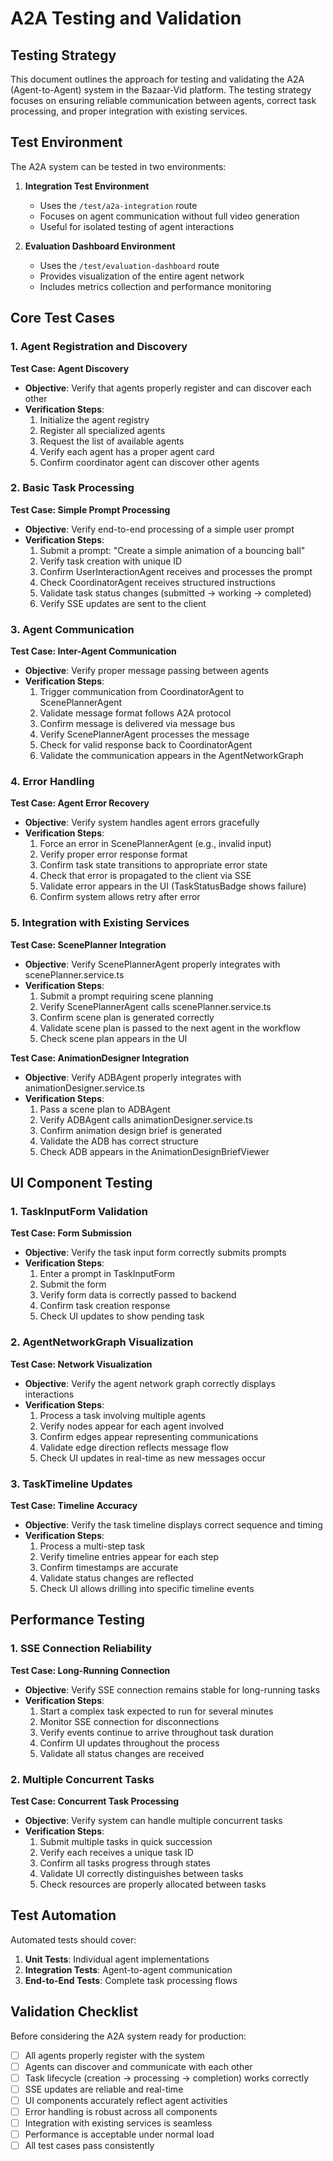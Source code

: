 # A2A Testing and Validation

## Testing Strategy

This document outlines the approach for testing and validating the A2A (Agent-to-Agent) system in the Bazaar-Vid platform. The testing strategy focuses on ensuring reliable communication between agents, correct task processing, and proper integration with existing services.

## Test Environment

The A2A system can be tested in two environments:

1. **Integration Test Environment**
   - Uses the `/test/a2a-integration` route
   - Focuses on agent communication without full video generation
   - Useful for isolated testing of agent interactions

2. **Evaluation Dashboard Environment**
   - Uses the `/test/evaluation-dashboard` route
   - Provides visualization of the entire agent network
   - Includes metrics collection and performance monitoring

## Core Test Cases

### 1. Agent Registration and Discovery

**Test Case: Agent Discovery**
- **Objective**: Verify that agents properly register and can discover each other
- **Verification Steps**:
  1. Initialize the agent registry
  2. Register all specialized agents
  3. Request the list of available agents
  4. Verify each agent has a proper agent card
  5. Confirm coordinator agent can discover other agents

### 2. Basic Task Processing

**Test Case: Simple Prompt Processing**
- **Objective**: Verify end-to-end processing of a simple user prompt
- **Verification Steps**:
  1. Submit a prompt: "Create a simple animation of a bouncing ball"
  2. Verify task creation with unique ID
  3. Confirm UserInteractionAgent receives and processes the prompt
  4. Check CoordinatorAgent receives structured instructions
  5. Validate task status changes (submitted → working → completed)
  6. Verify SSE updates are sent to the client

### 3. Agent Communication

**Test Case: Inter-Agent Communication**
- **Objective**: Verify proper message passing between agents
- **Verification Steps**:
  1. Trigger communication from CoordinatorAgent to ScenePlannerAgent
  2. Validate message format follows A2A protocol
  3. Confirm message is delivered via message bus
  4. Verify ScenePlannerAgent processes the message
  5. Check for valid response back to CoordinatorAgent
  6. Validate the communication appears in the AgentNetworkGraph

### 4. Error Handling

**Test Case: Agent Error Recovery**
- **Objective**: Verify system handles agent errors gracefully
- **Verification Steps**:
  1. Force an error in ScenePlannerAgent (e.g., invalid input)
  2. Verify proper error response format
  3. Confirm task state transitions to appropriate error state
  4. Check that error is propagated to the client via SSE
  5. Validate error appears in the UI (TaskStatusBadge shows failure)
  6. Confirm system allows retry after error

### 5. Integration with Existing Services

**Test Case: ScenePlanner Integration**
- **Objective**: Verify ScenePlannerAgent properly integrates with scenePlanner.service.ts
- **Verification Steps**:
  1. Submit a prompt requiring scene planning
  2. Verify ScenePlannerAgent calls scenePlanner.service.ts
  3. Confirm scene plan is generated correctly
  4. Validate scene plan is passed to the next agent in the workflow
  5. Check scene plan appears in the UI

**Test Case: AnimationDesigner Integration**
- **Objective**: Verify ADBAgent properly integrates with animationDesigner.service.ts
- **Verification Steps**:
  1. Pass a scene plan to ADBAgent
  2. Verify ADBAgent calls animationDesigner.service.ts
  3. Confirm animation design brief is generated
  4. Validate the ADB has correct structure
  5. Check ADB appears in the AnimationDesignBriefViewer

## UI Component Testing

### 1. TaskInputForm Validation

**Test Case: Form Submission**
- **Objective**: Verify the task input form correctly submits prompts
- **Verification Steps**:
  1. Enter a prompt in TaskInputForm
  2. Submit the form
  3. Verify form data is correctly passed to backend
  4. Confirm task creation response
  5. Check UI updates to show pending task

### 2. AgentNetworkGraph Visualization

**Test Case: Network Visualization**
- **Objective**: Verify the agent network graph correctly displays interactions
- **Verification Steps**:
  1. Process a task involving multiple agents
  2. Verify nodes appear for each agent involved
  3. Confirm edges appear representing communications
  4. Validate edge direction reflects message flow
  5. Check UI updates in real-time as new messages occur

### 3. TaskTimeline Updates

**Test Case: Timeline Accuracy**
- **Objective**: Verify the task timeline displays correct sequence and timing
- **Verification Steps**:
  1. Process a multi-step task
  2. Verify timeline entries appear for each step
  3. Confirm timestamps are accurate
  4. Validate status changes are reflected
  5. Check UI allows drilling into specific timeline events

## Performance Testing

### 1. SSE Connection Reliability

**Test Case: Long-Running Connection**
- **Objective**: Verify SSE connection remains stable for long-running tasks
- **Verification Steps**:
  1. Start a complex task expected to run for several minutes
  2. Monitor SSE connection for disconnections
  3. Verify events continue to arrive throughout task duration
  4. Confirm UI updates throughout the process
  5. Validate all status changes are received

### 2. Multiple Concurrent Tasks

**Test Case: Concurrent Task Processing**
- **Objective**: Verify system can handle multiple concurrent tasks
- **Verification Steps**:
  1. Submit multiple tasks in quick succession
  2. Verify each receives a unique task ID
  3. Confirm all tasks progress through states
  4. Validate UI correctly distinguishes between tasks
  5. Check resources are properly allocated between tasks

## Test Automation

Automated tests should cover:

1. **Unit Tests**: Individual agent implementations
2. **Integration Tests**: Agent-to-agent communication
3. **End-to-End Tests**: Complete task processing flows

## Validation Checklist

Before considering the A2A system ready for production:

- [ ] All agents properly register with the system
- [ ] Agents can discover and communicate with each other
- [ ] Task lifecycle (creation → processing → completion) works correctly
- [ ] SSE updates are reliable and real-time
- [ ] UI components accurately reflect agent activities
- [ ] Error handling is robust across all components
- [ ] Integration with existing services is seamless
- [ ] Performance is acceptable under normal load
- [ ] All test cases pass consistently 